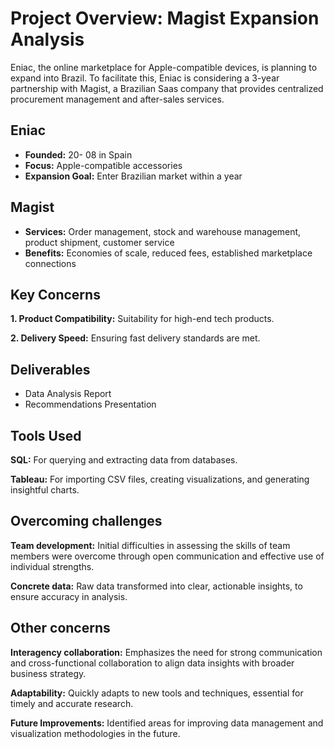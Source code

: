 #  Project Overview: Magist Expansion Analysis

Eniac, the online marketplace for Apple-compatible devices, is planning to expand into Brazil. To facilitate this, Eniac is considering a 3-year partnership with Magist, a Brazilian Saas company that provides centralized procurement management and after-sales services.

## Eniac
- **Founded:** 20- 08 in Spain
- **Focus:** Apple-compatible accessories
- **Expansion Goal:** Enter Brazilian market within a year

## Magist
- **Services:** Order management, stock and warehouse management, product shipment, customer service
- **Benefits:** Economies of scale, reduced fees, established marketplace connections

## Key Concerns
**1. Product Compatibility:** Suitability for high-end tech products.

**2. Delivery Speed:** Ensuring fast delivery standards are met.

## Deliverables
- Data Analysis Report
- Recommendations Presentation

## Tools Used
**SQL:** For querying and extracting data from databases.

**Tableau:** For importing CSV files, creating visualizations, and generating insightful charts.

## Overcoming challenges
**Team development:** Initial difficulties in assessing the skills of team members were overcome through open communication and effective use of individual strengths.

**Concrete data:** Raw data transformed into clear, actionable insights, to ensure accuracy in analysis.

## Other concerns
**Interagency collaboration:** Emphasizes the need for strong communication and cross-functional collaboration to align data insights with broader business strategy.

**Adaptability:** Quickly adapts to new tools and techniques, essential for timely and accurate research.

**Future Improvements:** Identified areas for improving data management and visualization methodologies in the future.
